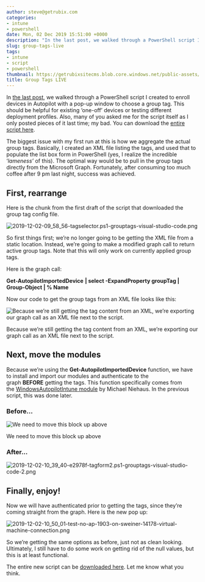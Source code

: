 ```yaml
---
author: steve@getrubix.com
categories:
- intune
- powershell
date: Mon, 02 Dec 2019 15:51:00 +0000
description: "In the last post, we walked through a PowerShell script I created to enroll devices in Autopilot with a pop-up window to choose a group tag. This should be helpful for existing ‘one-off’ devices or testing different deployment profiles. Also, many of you asked me for the script itself."
slug: group-tags-live
tags:
- intune
- script
- powershell
thumbnail: https://getrubixsitecms.blob.core.windows.net/public-assets/content/v1/logo512.png
title: Group Tags LIVE
---
```


In [the last post](https://z0touch.home.blog/2019/11/30/autopilot-group-tags/), we walked through a PowerShell script I created to enroll devices in Autopilot with a pop-up window to choose a group tag. This should be helpful for existing ‘one-off’ devices or testing different deployment profiles. Also, many of you asked me for the script itself as I only posted pieces of it last time; my bad. You can download the [entire script here](https://z0tinstallers.blob.core.windows.net/configs/tagSelector.ps1?sv=2019-02-02&ss=b&srt=sco&sp=rwdlac&se=2020-12-31T22:44:02Z&st=2019-12-02T14:44:02Z&spr=https&sig=kg2j7kOXkWNZQieiYVhDoqVfIzCA1npLF7eYtoTwQ4I%3D).

The biggest issue with my first run at this is how we aggregate the actual group tags. Basically, I created an XML file listing the tags, and used that to populate the list box form in PowerShell (yes, I realize the incredible ‘_lameness’_ of this). The optimal way would be to pull in the group tags directly from the Microsoft Graph. Fortunately, after consuming too much coffee after 9 pm last night, success was achieved.

First, rearrange
----------------

Here is the chunk from the first draft of the script that downloaded the group tag config file.

![2019-12-02-09_58_56-tagselector.ps1-grouptags-visual-studio-code.png](https://getrubixsitecms.blob.core.windows.net/public-assets/content/v1/5dd365a31aa1fd743bc30b8e/1581090372669-ZRAO0N3O1VWREAOCKQCV/2019-12-02-09_58_56-tagselector.ps1-grouptags-visual-studio-code.png)

So first things first; we’re no longer going to be getting the XML file from a static location. Instead, we’re going to make a modified graph call to return active group tags. Note that this will only work on currently applied group tags.

Here is the graph call:

**Get-AutopilotImportedDevice** **| select -ExpandProperty groupTag | Group-Object | % Name**

Now our code to get the group tags from an XML file looks like this:

![Because we’re still getting the tag content from an XML, we’re exporting our graph call as an XML file next to the script.](https://getrubixsitecms.blob.core.windows.net/public-assets/content/v1/5dd365a31aa1fd743bc30b8e/1581090405134-PU1EY3MENTNYNP4U6R0W/2019-12-02-10_34_25-tagform2.ps1-grouptags-visual-studio-code.png)

Because we’re still getting the tag content from an XML, we’re exporting our graph call as an XML file next to the script.

Next, move the modules
----------------------

Because we’re using the **Get-AutopilotImportedDevice** function, we have to install and import our modules and authenticate to the graph **BEFORE** getting the tags. This function specifically comes from the [WindowsAutopilotIntune module](https://www.powershellgallery.com/packages/WindowsAutoPilotIntune/3.9) by Michael Niehaus. In the previous script, this was done later.

### Before…

![We need to move this block up above](https://getrubixsitecms.blob.core.windows.net/public-assets/content/v1/5dd365a31aa1fd743bc30b8e/1581090444159-D9JR2Y3PS014KFNMNMUE/2019-12-02-10_37_11-tagselector.ps1-grouptags-visual-studio-code-1.png)

We need to move this block up above

### After…

![2019-12-02-10_39_40-e2978f-tagform2.ps1-grouptags-visual-studio-code-2.png](https://getrubixsitecms.blob.core.windows.net/public-assets/content/v1/5dd365a31aa1fd743bc30b8e/1581090640841-N9W19DEJV4AOP0POX6KF/2019-12-02-10_39_40-e2978f-tagform2.ps1-grouptags-visual-studio-code-2.png)

Finally, enjoy!
---------------

Now we will have authenticated prior to getting the tags, since they’re coming straight from the graph. Here is the new pop up:

![2019-12-02-10_50_01-test-no-ap-1903-on-sweiner-14178-virtual-machine-connection.png](https://getrubixsitecms.blob.core.windows.net/public-assets/content/v1/5dd365a31aa1fd743bc30b8e/1581090670314-4TC190B2NDOR4DENZT33/2019-12-02-10_50_01-test-no-ap-1903-on-sweiner-14178-virtual-machine-connection.png)

So we’re getting the same options as before, just not as clean looking. Ultimately, I still have to do some work on getting rid of the null values, but this is at least functional.

The entire new script can be [downloaded here](https://z0tinstallers.blob.core.windows.net/configs/tagSelector2.ps1?sv=2019-02-02&ss=b&srt=sco&sp=rwdlac&se=2020-12-31T22:44:02Z&st=2019-12-02T14:44:02Z&spr=https&sig=kg2j7kOXkWNZQieiYVhDoqVfIzCA1npLF7eYtoTwQ4I%3D). Let me know what you think.